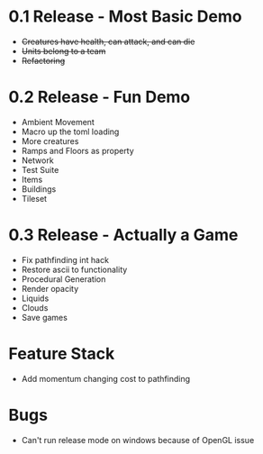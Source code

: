 0.1 Release - Most Basic Demo
==============================

* ~~Creatures have health, can attack, and can die~~
* ~~Units belong to a team~~
* ~~Refactoring~~


0.2 Release - Fun Demo
==============================

* Ambient Movement
* Macro up the toml loading
* More creatures
* Ramps and Floors as property
* Network
* Test Suite
* Items
* Buildings
* Tileset


0.3 Release - Actually a Game
==============================

* Fix pathfinding int hack
* Restore ascii to functionality
* Procedural Generation
* Render opacity
* Liquids
* Clouds
* Save games


Feature Stack
=================

* Add momentum changing cost to pathfinding


Bugs
=======

* Can't run release mode on windows because of OpenGL issue

